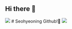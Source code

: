 ## Hi there 👋
<img src="https://capsule-render.vercel.app/api?type=wave&color=BDBDC8&height=150&section=header" />
# Seohyeoning Github!👋
<img src="https://capsule-render.vercel.app/api?type=wave&color=BDBDC8&height=150&section=footer" />

<!--
**seohyeoning/seohyeoning** is a ✨ _special_ ✨ repository because its `README.md` (this file) appears on your GitHub profile.

Here are some ideas to get you started:

- 🔭 I’m currently working on ...
- 🌱 I’m currently learning ...
- 👯 I’m looking to collaborate on ...
- 🤔 I’m looking for help with ...
- 💬 Ask me about ...
- 📫 How to reach me: ...
- 😄 Pronouns: ...
- ⚡ Fun fact: ...
-->
